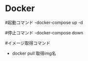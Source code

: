 # Docker
#起動コマンド
-docker-compose up -d

#停止コマンド
-docker-compose down

#イメージ取得コマンド
- docker pull 取得img名
